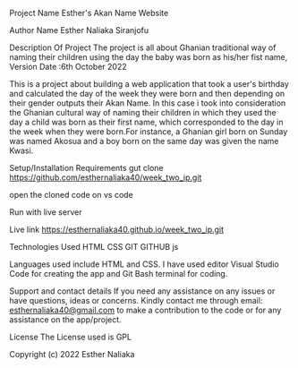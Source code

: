 Project Name
Esther's Akan Name Website

Author Name
Esther Naliaka Siranjofu

Description Of Project
The project is all about Ghanian traditional way of naming their children using the day the baby was born as his/her fist name, Version Date :6th October 2022

This is a project about building a web application that took  a user's birthday and calculated the day of the week they were born and then depending on their gender outputs their Akan Name.  In this case i took into consideration the Ghanian cultural way of naming their children in which they used the day a child was born as their first name, which corresponded to the day in the week when they were born.For instance, a Ghanian girl born on Sunday was named Akosua and a boy born on the same day was given the name Kwasi. 

Setup/Installation Requirements
gut clone https://github.com/esthernaliaka40/week_two_ip.git

open the cloned code on vs code

Run with live server

Live link
https://esthernaliaka40.github.io/week_two_ip.git

Technologies Used
HTML 
CSS 
GIT 
GITHUB
js

Languages used include HTML and CSS. I have used editor Visual Studio Code for creating the app and Git Bash terminal for coding.

Support and contact details
If you need any assistance on any issues or have questions, ideas or concerns. Kindly contact me through email: esthernaliaka40@gmail.com to make a contribution to the code or for any assistance on the app/project.

License
The License used is GPL

Copyright (c) 2022 Esther Naliaka